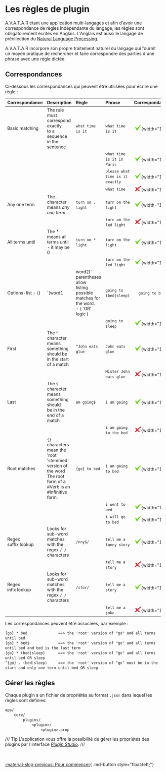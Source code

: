 # Les règles de plugin

A.V.A.T.A.R étant une application multi-langages et afin d'avoir une correspondance de règles indépendante du langage, les règles sont obligatoirement écrites en Anglais. L'Anglais est aussi le langage de prédilection du [Natural Language Processing](https://en.wikipedia.org/wiki/Natural_language_processing).

A.V.A.T.A.R incorpore son propre traitement naturel du langage qui fournit un moyen pratique de rechercher et faire correspondre des parties d'une phrase avec une règle dictée.

## Correspondances

Ci-dessous les correspondances qui peuvent être utilisées pour écrire une règle :

|Correspondance| Description  | Règle  | <span style="width=350;">Phrase </span> | Correspondance  |
|:-----|:---|:---|:---|:---:|
|Basic matching| The rule must correspond exactly<br>to a sequence in the sentence|<code>what time is it</code> |<code>what time is it</code> | ![ok](img/ok.png){width="12"}| 
||||<code>what time is it in Paris</code>| ![ok](img/ok.png){width="12"}| 
||||<code>please what time is it exactly</code>| ![ok](img/ok.png){width="12"}| 
||||<code>what time</code>|![ko](img/ko.png){width="12"}| 
|Any one term| The `.` character means _any one term_<br>|<code>turn on . light</code>|<code>turn on the light</code>|![ok](img/ok.png){width="12"}|
|| ||<code>turn on the led light</code> |![ko](img/ko.png){width="12"} | 
|All terms until| The * means all terms until - it may be 0|<code>turn on * light</code>|<code>turn on the light</code> |![ok](img/ok.png){width="12"} | 
||||<code>turn on the led light</code> |![ok](img/ok.png){width="12"} | 
|Options-list - ()| `(word1|word2)` parentheses allow <br>listing possible matches for the word.<br>- ( 'OR' logic )|<code>going to (bed\|sleep)</code>|<code>going to bed</code> |![ok](img/ok.png){width="12"}| 
|| ||<code>going to sleep</code> |![ok](img/ok.png){width="12"} | 
|First | The `^` character means something should be in the start of a match|<code>^John eats glue</code>|<code>John eats glue</code> |![ok](img/ok.png){width="12"}| 
||||<code>Mister John eats glue</code> |![ko](img/ko.png){width="12"} |
|Last | The `$` character means something should <br>be in the end of a match|<code>am going$</code>|<code>i am going</code> |![ok](img/ok.png){width="12"}<br> | 
||||<code>i am going to the bed</code> |![ko](img/ko.png){width="12"} | 
|Root matches | `{}` characters mean the 'root' 'stemmed' <br>version of the word<br>The root form of a #Verb is an #Infinitive form.|<code>{go} to bed</code><br>|<code>i am going to bed</code>|![ok](img/ok.png){width="12"}| 
||||<code>i went to bed</code>|![ok](img/ok.png){width="12"}| 
||||<code>i will go to bed</code> |![ok](img/ok.png){width="12"}| 
|Regex<br>suffix lookup| Looks for sub-word matches with the <br> regex `/ /` characters|<code>/nny$/</code><br>|<code>tell me a funny story</code>|![ok](img/ok.png){width="12"}| 
||||<code>tell me a story</code> |![ko](img/ko.png){width="12"} |
|Regex<br>infix lookup| Looks for sub-word matches with the <br> regex `/ /` characters|<code>/stor/</code>|<code>tell me a story</code>|![ok](img/ok.png){width="12"}| 
||||<code>tell me a joke</code> |![ko](img/ko.png){width="12"} | 

Les correspondances peuvent être associées, par exemple :

```
{go} * bed              ==> the 'root' version of "go" and all terms until bed
{go} * bed$             ==> the 'root' version of "go" and all terms until bed and bed is the last term
{go} * (bed|sleep)      ==> the 'root' version of "go" and all terms until bed OR sleep
^{go} . (bed|sleep)     ==> the 'root' version of "go" must be in the start and only one term until bed OR sleep    
```



## Gérer les règles

Chaque plugin a un fichier de propriétés au format `.json` dans lequel les règles sont définies:  
```
app/
    core/
        plugins/
            <plugin>/
                <plugin>.prop
```

/// Tip
L'application vous offre la possibilité de gérer les propriétés des plugins par l'interface [_Plugin Studio_](plugin-studio.md).
///

<br><br>
[:material-skip-previous: Pour commencer](getting-started.md){ .md-button style="float:left;"} 
<br><br>